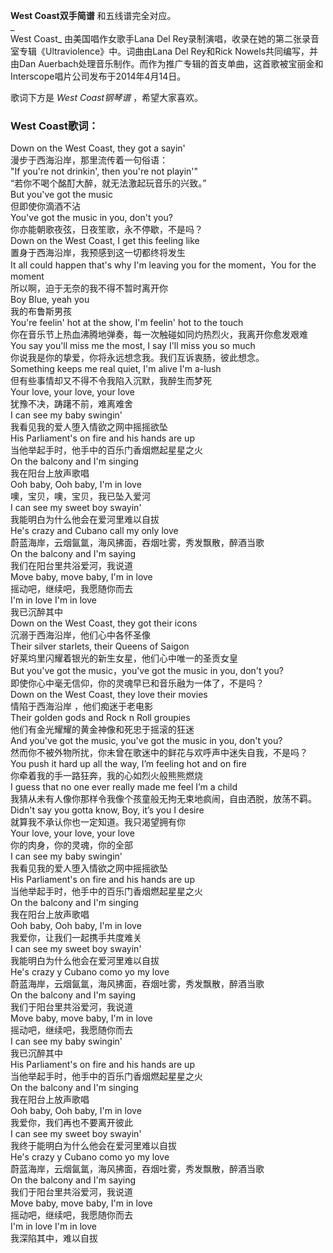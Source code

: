 

**West Coast双手简谱** 和五线谱完全对应。  
_  
West Coast_ 由美国唱作女歌手Lana Del Rey录制演唱，收录在她的第二张录音室专辑《Ultraviolence》中。词曲由Lana Del
Rey和Rick Nowels共同编写，并由Dan
Auerbach处理音乐制作。而作为推广专辑的首支单曲，这首歌被宝丽金和Interscope唱片公司发布于2014年4月14日。  
  
歌词下方是 _West Coast钢琴谱_ ，希望大家喜欢。

### West Coast歌词：

Down on the West Coast, they got a sayin'  
漫步于西海沿岸，那里流传着一句俗语：  
"If you're not drinkin', then you're not playin'"  
“若你不喝个酩酊大醉，就无法激起玩音乐的兴致。”  
But you've got the music  
但即使你滴酒不沾  
You've got the music in you, don't you?  
你亦能朝歌夜弦，日夜笙歌，永不停歇，不是吗？  
Down on the West Coast, I get this feeling like  
置身于西海沿岸，我预感到这一切都终将发生  
It all could happen that's why I'm leaving you for the moment，You for the
moment  
所以啊，迫于无奈的我不得不暂时离开你  
Boy Blue, yeah you  
我的布鲁斯男孩  
You're feelin' hot at the show, I'm feelin' hot to the touch  
你在音乐节上热血沸腾地弹奏，每一次触碰如同灼热烈火，我离开你愈发艰难  
You say you'll miss me the most, I say I'll miss you so much  
你说我是你的挚爱，你将永远想念我。我们互诉衷肠，彼此想念。  
Something keeps me real quiet, I'm alive I'm a-lush  
但有些事情却又不得不令我陷入沉默，我醉生而梦死  
Your love, your love, your love  
犹豫不决，踌躇不前，难离难舍  
I can see my baby swingin'  
我看见我的爱人堕入情欲之网中摇摇欲坠  
His Parliament's on fire and his hands are up  
当他举起手时，他手中的百乐门香烟燃起星星之火  
On the balcony and I'm singing  
我在阳台上放声歌唱  
Ooh baby, Ooh baby, I'm in love  
噢，宝贝，噢，宝贝，我已坠入爱河  
I can see my sweet boy swayin'  
我能明白为什么他会在爱河里难以自拔  
He's crazy and Cubano call my only love  
蔚蓝海岸，云烟氤氲，海风拂面，吞烟吐雾，秀发飘散，醉酒当歌  
On the balcony and I'm saying  
我们在阳台里共浴爱河，我说道  
Move baby, move baby, I'm in love  
摇动吧，继续吧，我愿随你而去  
I'm in love I'm in love  
我已沉醉其中  
Down on the West Coast, they got their icons  
沉溺于西海沿岸，他们心中各怀圣像  
Their silver starlets, their Queens of Saigon  
好莱坞里闪耀着银光的新生女星，他们心中唯一的圣贡女皇  
But you've got the music，you've got the music in you, don't you?  
即使你心中毫无信仰，你的灵魂早已和音乐融为一体了，不是吗？  
Down on the West Coast, they love their movies  
情陷于西海沿岸 ，他们痴迷于老电影  
Their golden gods and Rock n Roll groupies  
他们有金光耀耀的黄金神像和死忠于摇滚的狂迷  
And you've got the music, you've got the music in you, don't you?  
然而你不被外物所扰，你未曾在歌迷中的鲜花与欢呼声中迷失自我，不是吗？  
You push it hard up all the way, I’m feeling hot and on fire  
你牵着我的手一路狂奔，我的心如烈火般熊熊燃烧  
I guess that no one ever really made me feel I’m a child  
我猜从未有人像你那样令我像个孩童般无拘无束地疯闹，自由洒脱，放荡不羁。  
Didn't say you gotta know, Boy, it’s you I desire  
就算我不承认你也一定知道。我只渴望拥有你  
Your love, your love, your love  
你的肉身，你的灵魂，你的全部  
I can see my baby swingin'  
我看见我的爱人堕入情欲之网中摇摇欲坠  
His Parliament's on fire and his hands are up  
当他举起手时，他手中的百乐门香烟燃起星星之火  
On the balcony and I'm singing  
我在阳台上放声歌唱  
Ooh baby, Ooh baby, I'm in love  
我爱你，让我们一起携手共度难关  
I can see my sweet boy swayin'  
我能明白为什么他会在爱河里难以自拔  
He's crazy y Cubano como yo my love  
蔚蓝海岸，云烟氤氲，海风拂面，吞烟吐雾，秀发飘散，醉酒当歌  
On the balcony and I'm saying  
我们于阳台里共浴爱河，我说道  
Move baby, move baby, I'm in love  
摇动吧，继续吧，我愿随你而去  
I can see my baby swingin'  
我已沉醉其中  
His Parliament's on fire and his hands are up  
当他举起手时，他手中的百乐门香烟燃起星星之火  
On the balcony and I'm singing  
我在阳台上放声歌唱  
Ooh baby, Ooh baby, I'm in love  
我爱你，我们再也不要离开彼此  
I can see my sweet boy swayin'  
我终于能明白为什么他会在爱河里难以自拔  
He's crazy y Cubano como yo my love  
蔚蓝海岸，云烟氤氲，海风拂面，吞烟吐雾，秀发飘散，醉酒当歌  
On the balcony and I'm saying  
我们于阳台里共浴爱河，我说道  
Move baby, move baby, I'm in love  
摇动吧，继续吧，我愿随你而去  
I'm in love I'm in love  
我深陷其中，难以自拔

